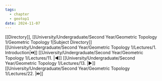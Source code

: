 ```yaml
---
tags:
  - chapter
  - geotop1
date: 2024-11-07
---
```

[[Directory]], [[University/Undergraduate/Second Year/Geometric Topology 1/Geometric Topology 1|Subject Directory]]
[[University/Undergraduate/Second Year/Geometric Topology 1/Lectures/1. Introduction|🞀🞀]] [[University/Undergraduate/Second Year/Geometric Topology 1/Lectures/11. |◀]] [[University/Undergraduate/Second Year/Geometric Topology 1/Lectures/13. |▶]] [[University/Undergraduate/Second Year/Geometric Topology 1/Lectures/22. |🞂🞂]]
# 
## 
### 